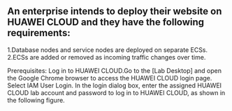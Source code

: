 <h2>An enterprise intends to deploy their website on HUAWEI CLOUD and they have the
following requirements:</h2>
</list> 1.Database nodes and service nodes are deployed on separate ECSs.<br>
        2.ECSs are added or removed as incoming traffic changes over time.</list>
</p></bold>Prerequisites:</bold> Log in to HUAWEI CLOUD.Go to the [Lab Desktop] and open the Google
Chrome browser to access the HUAWEI CLOUD login page. Select IAM User Login. In the
login dialog box, enter the assigned HUAWEI CLOUD lab account and password to log in to
HUAWEI CLOUD, as shown in the following figure.</p>
